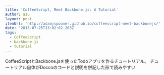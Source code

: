 ```yaml
---
title: 'CoffeeScript, Meet Backbone.js: A Tutorial'
author: azu
layout: post
itemUrl: 'http://adamjspooner.github.io/coffeescript-meet-backbonejs/'
date: '2013-07-25T13:02:02.263Z'
tags:
  - CoffeeScript
  - backbone.js
  - tutorial
---
```

CoffeeScriptとBackbone.jsを使ったTodoアプリを作るチュートリアル。
チュートリアル自体がDoccoのコードと説明を併記した形で読みやすい
